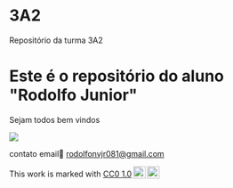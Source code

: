# 3A2

Repositório da turma 3A2

# Este é o repositório do aluno "Rodolfo Junior"

Sejam todos bem vindos

![](https://media1.tenor.com/m/cMqpZFk33fwAAAAd/grande-dia-bolsonaro.gif)

contato email📧 rodolfonvjr081@gmail.com

<p xmlns:cc="http://creativecommons.org/ns#" >This work is marked with <a href="https://creativecommons.org/publicdomain/zero/1.0/?ref=chooser-v1" target="_blank" rel="license noopener noreferrer" style="display:inline-block;">CC0 1.0<img style="height:22px!important;margin-left:3px;vertical-align:text-bottom;" src="https://mirrors.creativecommons.org/presskit/icons/cc.svg?ref=chooser-v1" alt=""><img style="height:22px!important;margin-left:3px;vertical-align:text-bottom;" src="https://mirrors.creativecommons.org/presskit/icons/zero.svg?ref=chooser-v1" alt=""></a></p>
